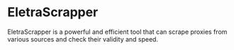 # EletraScrapper
EletraScrapper is a powerful and efficient tool that can scrape proxies from various sources and check their validity and speed.
